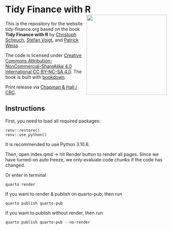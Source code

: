 # Tidy Finance with R [<img class="logo" src="https://www.tidy-finance.org/cover.jpg" align="right" style="width:250px;" />](https://www.tidy-finance.org)

This is the repository for the website tidy-finance.org based on the
 book **Tidy Finance with R** by [Christoph Scheuch](https://christophscheuch.github.io?utm_source=tidy-finance-repo), [Stefan Voigt](https://voigtstefan.me?utm_source=tidy-finance-repo), and [Patrick Weiss](https://sites.google.com/view/patrick-weiss?utm_source=tidy-finance-repo). 

The code is licensed under [Creative Commons Attribution-NonCommercial-ShareAlike 4.0 International CC BY-NC-SA 4.0](https://creativecommons.org/licenses/by-nc-sa/4.0/). The book is built with [bookdown](https://bookdown.org/).

Print release via [Chapman & Hall / CRC](https://www.jdoqocy.com/click-100765519-14339043?url=https%3A%2F%2Fwww.routledge.com%2FTidy-Finance-with-R%2FVoigt-Weiss-Scheuch%2Fp%2Fbook%2F9781032389349).

## Instructions 

First, you need to load all required packages: 

```
renv::restore()
renv::use_python()
```
It is recommended to use Python 3.10.6.

Then, open index.qmd -> hit Render button to render all pages. Since we have turned-on auto freeze, we only evaluate code chunks if the code has changed. 

Or enter in terminal 

```
quarto render
```

If you want to render & publish on quarto-pub, then run

```
quarto publish quarto-pub
```

If you want to publish without render, then run

```
quarto publish quarto-pub --no-render
```
